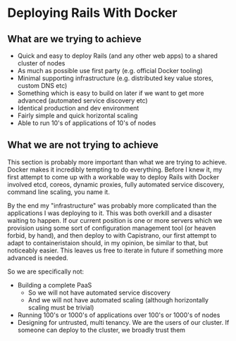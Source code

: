 # Deploying Rails With Docker

## What are we trying to achieve

- Quick and easy to deploy Rails (and any other web apps) to a shared cluster of nodes
- As much as possible use first party (e.g. official Docker tooling)
- Minimal supporting infrastructure (e.g. distributed key value stores, custom DNS etc)
- Something which is easy to build on later if we want to get more advanced (automated service discovery etc)
- Identical production and dev environment
- Fairly simple and quick horizontal scaling
- Able to run 10's of applications of 10's of nodes

## What we are not trying to achieve

This section is probably more important than what we are trying to achieve. Docker makes it incredibly tempting to do everything. Before I knew it, my first attempt to come up with a workable way to deploy Rails with Docker involved etcd, coreos, dynamic proxies, fully automated service discovery, command line scaling, you name it.

By the end my "infrastructure" was probably more complicated than the applications I was deploying to it. This was both overkill and a disaster waiting to happen. If our current position is one or more servers which we provision using some sort of configuration management tool (or heaven forbid, by hand), and then deploy to with Capistrano, our first attempt to adapt to containeristaion should, in my opinion, be similar to that, but noticeably easier. This leaves us free to iterate in future if something more advanced is needed.

So we are specifically not:

- Building a complete PaaS
	- So we will not have automated service discovery
	- And we will not have automated scaling (although horizontally scaling must be trivial)
- Running 100's or 1000's of applications over 100's or 1000's of nodes
- Designing for untrusted, multi tenancy. We are the users of our cluster. If someone can deploy to the cluster, we broadly trust them
